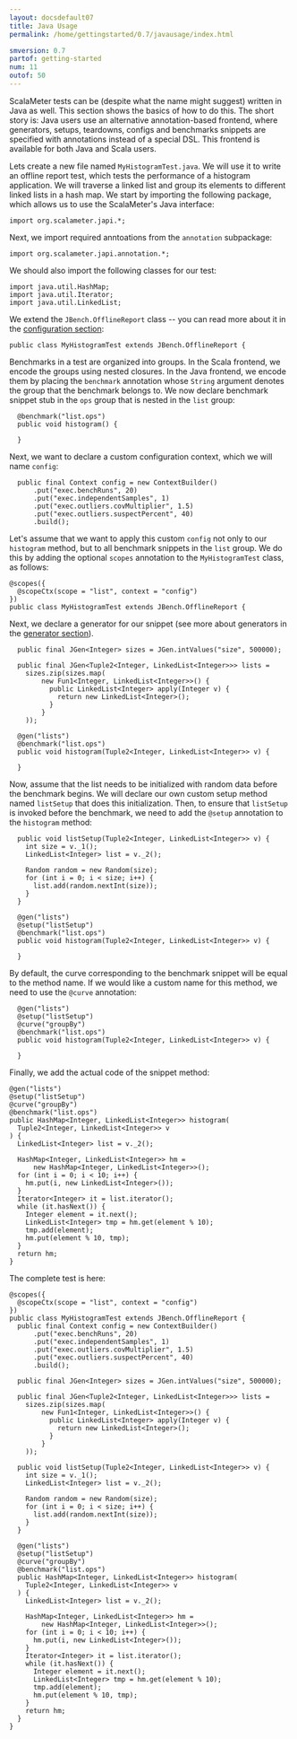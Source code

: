 ```yaml
---
layout: docsdefault07
title: Java Usage
permalink: /home/gettingstarted/0.7/javausage/index.html

smversion: 0.7
partof: getting-started
num: 11
outof: 50
---
```


ScalaMeter tests can be (despite what the name might suggest) written in Java as well.
This section shows the basics of how to do this.
The short story is: Java users use an alternative annotation-based frontend,
where generators, setups, teardowns, configs and benchmarks snippets are specified
with annotations instead of a special DSL.
This frontend is available for both Java and Scala users.

Lets create a new file named `MyHistogramTest.java`.
We will use it to write an offline report test,
which tests the performance of a histogram application.
We will traverse a linked list and
group its elements to different linked lists in a hash map.
We start by importing the following package,
which allows us to use the ScalaMeter's Java interface:

    import org.scalameter.japi.*;
    
Next, we import required anntoations from the `annotation` subpackage:

    import org.scalameter.japi.annotation.*;

We should also import the following classes for our test:

    import java.util.HashMap;
    import java.util.Iterator;
    import java.util.LinkedList;

We extend the `JBench.OfflineReport` class --
you can read more about it in the
[configuration section](/home/gettingstarted/0.7/configuration/index.html):

    public class MyHistogramTest extends JBench.OfflineReport {

Benchmarks in a test are organized into groups.
In the Scala frontend, we encode the groups using nested closures.
In the Java frontend, we encode them by placing the `benchmark` annotation 
whose `String` argument denotes the group that the benchmark belongs to.
We now declare benchmark snippet stub in the `ops` group that is nested
in the `list` group:

      @benchmark("list.ops")
      public void histogram() {
      
      }
      
Next, we want to declare a custom configuration context, which we will name `config`:

      public final Context config = new ContextBuilder()
          .put("exec.benchRuns", 20)
          .put("exec.independentSamples", 1)
          .put("exec.outliers.covMultiplier", 1.5)
          .put("exec.outliers.suspectPercent", 40)
          .build();
          
Let's assume that we want to apply this custom `config` not only to our
`histogram` method, but to all benchmark snippets in the `list` group.
We do this by adding the optional `scopes` annotation to the `MyHistogramTest` class,
as follows:
    
    @scopes({
      @scopeCtx(scope = "list", context = "config")
    })
    public class MyHistogramTest extends JBench.OfflineReport {

Next, we declare a generator for our snippet
(see more about generators in the
[generator section](/home/gettingstarted/0.7/generators/index.html)).

      public final JGen<Integer> sizes = JGen.intValues("size", 500000);
    
      public final JGen<Tuple2<Integer, LinkedList<Integer>>> lists = 
        sizes.zip(sizes.map(
            new Fun1<Integer, LinkedList<Integer>>() {
              public LinkedList<Integer> apply(Integer v) {
                return new LinkedList<Integer>();
              }
            }
        ));
      
      @gen("lists")
      @benchmark("list.ops")
      public void histogram(Tuple2<Integer, LinkedList<Integer>> v) {
        
      }

Now, assume that the list needs to be initialized with random data before the
benchmark begins.
We will declare our own custom setup method named `listSetup`
that does this initialization.
Then, to ensure that `listSetup` is invoked before the benchmark,
we need to add the `@setup` annotation to the `histogram` method:

      public void listSetup(Tuple2<Integer, LinkedList<Integer>> v) {
        int size = v._1();
        LinkedList<Integer> list = v._2();
    
        Random random = new Random(size);
        for (int i = 0; i < size; i++) {
          list.add(random.nextInt(size));
        }
      }
      
      @gen("lists")
      @setup("listSetup")
      @benchmark("list.ops")
      public void histogram(Tuple2<Integer, LinkedList<Integer>> v) {
        
      }
      
By default, the curve corresponding to the benchmark snippet
will be equal to the method name.
If we would like a custom name for this method, we need to use the `@curve` annotation:

      @gen("lists")
      @setup("listSetup")
      @curve("groupBy")
      @benchmark("list.ops")
      public void histogram(Tuple2<Integer, LinkedList<Integer>> v) {
        
      }

Finally, we add the actual code of the snippet method:

    @gen("lists")
    @setup("listSetup")
    @curve("groupBy")
    @benchmark("list.ops")
    public HashMap<Integer, LinkedList<Integer>> histogram(
      Tuple2<Integer, LinkedList<Integer>> v
    ) {
      LinkedList<Integer> list = v._2();
  
      HashMap<Integer, LinkedList<Integer>> hm =
          new HashMap<Integer, LinkedList<Integer>>();
      for (int i = 0; i < 10; i++) {
        hm.put(i, new LinkedList<Integer>());
      }
      Iterator<Integer> it = list.iterator();
      while (it.hasNext()) {
        Integer element = it.next();
        LinkedList<Integer> tmp = hm.get(element % 10);
        tmp.add(element);
        hm.put(element % 10, tmp);
      }
      return hm;
    }

The complete test is here:
  
    @scopes({
      @scopeCtx(scope = "list", context = "config")
    })
    public class MyHistogramTest extends JBench.OfflineReport {
      public final Context config = new ContextBuilder()
          .put("exec.benchRuns", 20)
          .put("exec.independentSamples", 1)
          .put("exec.outliers.covMultiplier", 1.5)
          .put("exec.outliers.suspectPercent", 40)
          .build();
    
      public final JGen<Integer> sizes = JGen.intValues("size", 500000);
    
      public final JGen<Tuple2<Integer, LinkedList<Integer>>> lists = 
        sizes.zip(sizes.map(
            new Fun1<Integer, LinkedList<Integer>>() {
              public LinkedList<Integer> apply(Integer v) {
                return new LinkedList<Integer>();
              }
            }
        ));
    
      public void listSetup(Tuple2<Integer, LinkedList<Integer>> v) {
        int size = v._1();
        LinkedList<Integer> list = v._2();
    
        Random random = new Random(size);
        for (int i = 0; i < size; i++) {
          list.add(random.nextInt(size));
        }
      }
    
      @gen("lists")
      @setup("listSetup")
      @curve("groupBy")
      @benchmark("list.ops")
      public HashMap<Integer, LinkedList<Integer>> histogram(
        Tuple2<Integer, LinkedList<Integer>> v
      ) {
        LinkedList<Integer> list = v._2();
    
        HashMap<Integer, LinkedList<Integer>> hm =
            new HashMap<Integer, LinkedList<Integer>>();
        for (int i = 0; i < 10; i++) {
          hm.put(i, new LinkedList<Integer>());
        }
        Iterator<Integer> it = list.iterator();
        while (it.hasNext()) {
          Integer element = it.next();
          LinkedList<Integer> tmp = hm.get(element % 10);
          tmp.add(element);
          hm.put(element % 10, tmp);
        }
        return hm;
      }
    }

